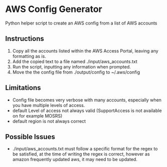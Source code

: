 # AWS Config Generator

Python helper script to create an AWS config from a list of AWS accounts

## Instructions

1. Copy all the accounts listed within the AWS Access Portal, leaving any formatting as is.
2. Add the copied text to a file named ./input/aws_accounts.txt
3. Run the script, inputting any information when prompted.
4. Move the the config file from ./output/config to ~/.aws/config

## Limitations
- Config file becomes very verbose with many accounts, especially when you have multiple levels of access.
- default Level of access not always valid (SupportAccess is not available on for example MOSRS)
- default region is not always correct

## Possible Issues
- ./input/aws_accounts.txt must follow a specific format for the regex to be satisfied, at the time of writing the regex is correct, however as amazon frequently updated aws, it may need to be updated.